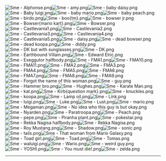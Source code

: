 ![Sme - Alphonse.png](https://raw.githubusercontent.com/Klokinator/FE-Repo/main/Portrait%20Repository/Non-FE%20Properties/Non-GBA-Style%20Mugs/Sme/Sme%20-%20Alphonse.png "Sme - Alphonse.png")![Sme - amy.png](https://raw.githubusercontent.com/Klokinator/FE-Repo/main/Portrait%20Repository/Non-FE%20Properties/Non-GBA-Style%20Mugs/Sme/Sme%20-%20amy.png "Sme - amy.png")![Sme - baby daisy.png](https://raw.githubusercontent.com/Klokinator/FE-Repo/main/Portrait%20Repository/Non-FE%20Properties/Non-GBA-Style%20Mugs/Sme/Sme%20-%20baby%20daisy.png "Sme - baby daisy.png")![Sme - Baby luigi.png](https://raw.githubusercontent.com/Klokinator/FE-Repo/main/Portrait%20Repository/Non-FE%20Properties/Non-GBA-Style%20Mugs/Sme/Sme%20-%20Baby%20luigi.png "Sme - Baby luigi.png")![Sme - baby mario.png](https://raw.githubusercontent.com/Klokinator/FE-Repo/main/Portrait%20Repository/Non-FE%20Properties/Non-GBA-Style%20Mugs/Sme/Sme%20-%20baby%20mario.png "Sme - baby mario.png")![Sme - baby peach.png](https://raw.githubusercontent.com/Klokinator/FE-Repo/main/Portrait%20Repository/Non-FE%20Properties/Non-GBA-Style%20Mugs/Sme/Sme%20-%20baby%20peach.png "Sme - baby peach.png")![Sme - birdo.png](https://raw.githubusercontent.com/Klokinator/FE-Repo/main/Portrait%20Repository/Non-FE%20Properties/Non-GBA-Style%20Mugs/Sme/Sme%20-%20birdo.png "Sme - birdo.png")![Sme - boo{tm}.png](https://raw.githubusercontent.com/Klokinator/FE-Repo/main/Portrait%20Repository/Non-FE%20Properties/Non-GBA-Style%20Mugs/Sme/Sme%20-%20boo(tm).png "Sme - boo{tm}.png")![Sme - bowser jr.png](https://raw.githubusercontent.com/Klokinator/FE-Repo/main/Portrait%20Repository/Non-FE%20Properties/Non-GBA-Style%20Mugs/Sme/Sme%20-%20bowser%20jr.png "Sme - bowser jr.png")![Sme - Bowser{mario kart}.png](https://raw.githubusercontent.com/Klokinator/FE-Repo/main/Portrait%20Repository/Non-FE%20Properties/Non-GBA-Style%20Mugs/Sme/Sme%20-%20Bowser(mario%20kart).png "Sme - Bowser{mario kart}.png")![Sme - Bowser.png](https://raw.githubusercontent.com/Klokinator/FE-Repo/main/Portrait%20Repository/Non-FE%20Properties/Non-GBA-Style%20Mugs/Sme/Sme%20-%20Bowser.png "Sme - Bowser.png")![Sme - Castlevania1.png](https://raw.githubusercontent.com/Klokinator/FE-Repo/main/Portrait%20Repository/Non-FE%20Properties/Non-GBA-Style%20Mugs/Sme/Sme%20-%20Castlevania1.png "Sme - Castlevania1.png")![Sme - Castlevania2.png](https://raw.githubusercontent.com/Klokinator/FE-Repo/main/Portrait%20Repository/Non-FE%20Properties/Non-GBA-Style%20Mugs/Sme/Sme%20-%20Castlevania2.png "Sme - Castlevania2.png")![Sme - Castlevania3.png](https://raw.githubusercontent.com/Klokinator/FE-Repo/main/Portrait%20Repository/Non-FE%20Properties/Non-GBA-Style%20Mugs/Sme/Sme%20-%20Castlevania3.png "Sme - Castlevania3.png")![Sme - Castlevania4.png](https://raw.githubusercontent.com/Klokinator/FE-Repo/main/Portrait%20Repository/Non-FE%20Properties/Non-GBA-Style%20Mugs/Sme/Sme%20-%20Castlevania4.png "Sme - Castlevania4.png")![Sme - Castlevania5.png](https://raw.githubusercontent.com/Klokinator/FE-Repo/main/Portrait%20Repository/Non-FE%20Properties/Non-GBA-Style%20Mugs/Sme/Sme%20-%20Castlevania5.png "Sme - Castlevania5.png")![Sme - daisy.png](https://raw.githubusercontent.com/Klokinator/FE-Repo/main/Portrait%20Repository/Non-FE%20Properties/Non-GBA-Style%20Mugs/Sme/Sme%20-%20daisy.png "Sme - daisy.png")![Sme - dead bowser.png](https://raw.githubusercontent.com/Klokinator/FE-Repo/main/Portrait%20Repository/Non-FE%20Properties/Non-GBA-Style%20Mugs/Sme/Sme%20-%20dead%20bowser.png "Sme - dead bowser.png")![Sme - dead koopa.png](https://raw.githubusercontent.com/Klokinator/FE-Repo/main/Portrait%20Repository/Non-FE%20Properties/Non-GBA-Style%20Mugs/Sme/Sme%20-%20dead%20koopa.png "Sme - dead koopa.png")![Sme - diddy.png](https://raw.githubusercontent.com/Klokinator/FE-Repo/main/Portrait%20Repository/Non-FE%20Properties/Non-GBA-Style%20Mugs/Sme/Sme%20-%20diddy.png "Sme - diddy.png")![Sme - DK but with sunglasses.png](https://raw.githubusercontent.com/Klokinator/FE-Repo/main/Portrait%20Repository/Non-FE%20Properties/Non-GBA-Style%20Mugs/Sme/Sme%20-%20DK%20but%20with%20sunglasses.png "Sme - DK but with sunglasses.png")![Sme - DK.png](https://raw.githubusercontent.com/Klokinator/FE-Repo/main/Portrait%20Repository/Non-FE%20Properties/Non-GBA-Style%20Mugs/Sme/Sme%20-%20DK.png "Sme - DK.png")![Sme - Earthbound Villain.png](https://raw.githubusercontent.com/Klokinator/FE-Repo/main/Portrait%20Repository/Non-FE%20Properties/Non-GBA-Style%20Mugs/Sme/Sme%20-%20Earthbound%20Villain.png "Sme - Earthbound Villain.png")![Sme - Edward Elric.png](https://raw.githubusercontent.com/Klokinator/FE-Repo/main/Portrait%20Repository/Non-FE%20Properties/Non-GBA-Style%20Mugs/Sme/Sme%20-%20Edward%20Elric.png "Sme - Edward Elric.png")![Sme - Exeggutor halfbody.png](https://raw.githubusercontent.com/Klokinator/FE-Repo/main/Portrait%20Repository/Non-FE%20Properties/Non-GBA-Style%20Mugs/Sme/Sme%20-%20Exeggutor%20halfbody.png "Sme - Exeggutor halfbody.png")![Sme - FMA1.png](https://raw.githubusercontent.com/Klokinator/FE-Repo/main/Portrait%20Repository/Non-FE%20Properties/Non-GBA-Style%20Mugs/Sme/Sme%20-%20FMA1.png "Sme - FMA1.png")![Sme - FMA10.png](https://raw.githubusercontent.com/Klokinator/FE-Repo/main/Portrait%20Repository/Non-FE%20Properties/Non-GBA-Style%20Mugs/Sme/Sme%20-%20FMA10.png "Sme - FMA10.png")![Sme - FMA11.png](https://raw.githubusercontent.com/Klokinator/FE-Repo/main/Portrait%20Repository/Non-FE%20Properties/Non-GBA-Style%20Mugs/Sme/Sme%20-%20FMA11.png "Sme - FMA11.png")![Sme - FMA2.png](https://raw.githubusercontent.com/Klokinator/FE-Repo/main/Portrait%20Repository/Non-FE%20Properties/Non-GBA-Style%20Mugs/Sme/Sme%20-%20FMA2.png "Sme - FMA2.png")![Sme - FMA3.png](https://raw.githubusercontent.com/Klokinator/FE-Repo/main/Portrait%20Repository/Non-FE%20Properties/Non-GBA-Style%20Mugs/Sme/Sme%20-%20FMA3.png "Sme - FMA3.png")![Sme - FMA4.png](https://raw.githubusercontent.com/Klokinator/FE-Repo/main/Portrait%20Repository/Non-FE%20Properties/Non-GBA-Style%20Mugs/Sme/Sme%20-%20FMA4.png "Sme - FMA4.png")![Sme - FMA5.png](https://raw.githubusercontent.com/Klokinator/FE-Repo/main/Portrait%20Repository/Non-FE%20Properties/Non-GBA-Style%20Mugs/Sme/Sme%20-%20FMA5.png "Sme - FMA5.png")![Sme - FMA6.png](https://raw.githubusercontent.com/Klokinator/FE-Repo/main/Portrait%20Repository/Non-FE%20Properties/Non-GBA-Style%20Mugs/Sme/Sme%20-%20FMA6.png "Sme - FMA6.png")![Sme - FMA7.png](https://raw.githubusercontent.com/Klokinator/FE-Repo/main/Portrait%20Repository/Non-FE%20Properties/Non-GBA-Style%20Mugs/Sme/Sme%20-%20FMA7.png "Sme - FMA7.png")![Sme - FMA8.png](https://raw.githubusercontent.com/Klokinator/FE-Repo/main/Portrait%20Repository/Non-FE%20Properties/Non-GBA-Style%20Mugs/Sme/Sme%20-%20FMA8.png "Sme - FMA8.png")![Sme - FMA9.png](https://raw.githubusercontent.com/Klokinator/FE-Repo/main/Portrait%20Repository/Non-FE%20Properties/Non-GBA-Style%20Mugs/Sme/Sme%20-%20FMA9.png "Sme - FMA9.png")![Sme - Forgot the name of this woman.png](https://raw.githubusercontent.com/Klokinator/FE-Repo/main/Portrait%20Repository/Non-FE%20Properties/Non-GBA-Style%20Mugs/Sme/Sme%20-%20Forgot%20the%20name%20of%20this%20woman.png "Sme - Forgot the name of this woman.png")![Sme - guy.png](https://raw.githubusercontent.com/Klokinator/FE-Repo/main/Portrait%20Repository/Non-FE%20Properties/Non-GBA-Style%20Mugs/Sme/Sme%20-%20guy.png "Sme - guy.png")![Sme - Hammer bro.png](https://raw.githubusercontent.com/Klokinator/FE-Repo/main/Portrait%20Repository/Non-FE%20Properties/Non-GBA-Style%20Mugs/Sme/Sme%20-%20Hammer%20bro.png "Sme - Hammer bro.png")![Sme - Hughes.png](https://raw.githubusercontent.com/Klokinator/FE-Repo/main/Portrait%20Repository/Non-FE%20Properties/Non-GBA-Style%20Mugs/Sme/Sme%20-%20Hughes.png "Sme - Hughes.png")![Sme - Karate Man.png](https://raw.githubusercontent.com/Klokinator/FE-Repo/main/Portrait%20Repository/Non-FE%20Properties/Non-GBA-Style%20Mugs/Sme/Sme%20-%20Karate%20Man.png "Sme - Karate Man.png")![Sme - kat.png](https://raw.githubusercontent.com/Klokinator/FE-Repo/main/Portrait%20Repository/Non-FE%20Properties/Non-GBA-Style%20Mugs/Sme/Sme%20-%20kat.png "Sme - kat.png")![Sme - Kirb{question mark}.png](https://raw.githubusercontent.com/Klokinator/FE-Repo/main/Portrait%20Repository/Non-FE%20Properties/Non-GBA-Style%20Mugs/Sme/Sme%20-%20Kirb(question%20mark).png "Sme - Kirb{question mark}.png")![Sme - knuckles.png](https://raw.githubusercontent.com/Klokinator/FE-Repo/main/Portrait%20Repository/Non-FE%20Properties/Non-GBA-Style%20Mugs/Sme/Sme%20-%20knuckles.png "Sme - knuckles.png")![Sme - koopa.png](https://raw.githubusercontent.com/Klokinator/FE-Repo/main/Portrait%20Repository/Non-FE%20Properties/Non-GBA-Style%20Mugs/Sme/Sme%20-%20koopa.png "Sme - koopa.png")![Sme - Lamp oil.png](https://raw.githubusercontent.com/Klokinator/FE-Repo/main/Portrait%20Repository/Non-FE%20Properties/Non-GBA-Style%20Mugs/Sme/Sme%20-%20Lamp%20oil.png "Sme - Lamp oil.png")![Sme - Link.png](https://raw.githubusercontent.com/Klokinator/FE-Repo/main/Portrait%20Repository/Non-FE%20Properties/Non-GBA-Style%20Mugs/Sme/Sme%20-%20Link.png "Sme - Link.png")![Sme - luigi.png](https://raw.githubusercontent.com/Klokinator/FE-Repo/main/Portrait%20Repository/Non-FE%20Properties/Non-GBA-Style%20Mugs/Sme/Sme%20-%20luigi.png "Sme - luigi.png")![Sme - Luke.png](https://raw.githubusercontent.com/Klokinator/FE-Repo/main/Portrait%20Repository/Non-FE%20Properties/Non-GBA-Style%20Mugs/Sme/Sme%20-%20Luke.png "Sme - Luke.png")![Sme - Lust.png](https://raw.githubusercontent.com/Klokinator/FE-Repo/main/Portrait%20Repository/Non-FE%20Properties/Non-GBA-Style%20Mugs/Sme/Sme%20-%20Lust.png "Sme - Lust.png")![Sme - mario.png](https://raw.githubusercontent.com/Klokinator/FE-Repo/main/Portrait%20Repository/Non-FE%20Properties/Non-GBA-Style%20Mugs/Sme/Sme%20-%20mario.png "Sme - mario.png")![Sme - Megaman.png](https://raw.githubusercontent.com/Klokinator/FE-Repo/main/Portrait%20Repository/Non-FE%20Properties/Non-GBA-Style%20Mugs/Sme/Sme%20-%20Megaman.png "Sme - Megaman.png")![Sme - No idea who this guy is but okay.png](https://raw.githubusercontent.com/Klokinator/FE-Repo/main/Portrait%20Repository/Non-FE%20Properties/Non-GBA-Style%20Mugs/Sme/Sme%20-%20No%20idea%20who%20this%20guy%20is%20but%20okay.png "Sme - No idea who this guy is but okay.png")![Sme - Nyarden.png](https://raw.githubusercontent.com/Klokinator/FE-Repo/main/Portrait%20Repository/Non-FE%20Properties/Non-GBA-Style%20Mugs/Sme/Sme%20-%20Nyarden.png "Sme - Nyarden.png")![Sme - Paratroopa.png](https://raw.githubusercontent.com/Klokinator/FE-Repo/main/Portrait%20Repository/Non-FE%20Properties/Non-GBA-Style%20Mugs/Sme/Sme%20-%20Paratroopa.png "Sme - Paratroopa.png")![Sme - Peach.png](https://raw.githubusercontent.com/Klokinator/FE-Repo/main/Portrait%20Repository/Non-FE%20Properties/Non-GBA-Style%20Mugs/Sme/Sme%20-%20Peach.png "Sme - Peach.png")![Sme - pepe.png](https://raw.githubusercontent.com/Klokinator/FE-Repo/main/Portrait%20Repository/Non-FE%20Properties/Non-GBA-Style%20Mugs/Sme/Sme%20-%20pepe.png "Sme - pepe.png")![Sme - Piranha plant.png](https://raw.githubusercontent.com/Klokinator/FE-Repo/main/Portrait%20Repository/Non-FE%20Properties/Non-GBA-Style%20Mugs/Sme/Sme%20-%20Piranha%20plant.png "Sme - Piranha plant.png")![Sme - pokestar.png](https://raw.githubusercontent.com/Klokinator/FE-Repo/main/Portrait%20Repository/Non-FE%20Properties/Non-GBA-Style%20Mugs/Sme/Sme%20-%20pokestar.png "Sme - pokestar.png")![Sme - Rekka Nagisa halfbody.png](https://raw.githubusercontent.com/Klokinator/FE-Repo/main/Portrait%20Repository/Non-FE%20Properties/Non-GBA-Style%20Mugs/Sme/Sme%20-%20Rekka%20Nagisa%20halfbody.png "Sme - Rekka Nagisa halfbody.png")![Sme - Rekka Nagisa.png](https://raw.githubusercontent.com/Klokinator/FE-Repo/main/Portrait%20Repository/Non-FE%20Properties/Non-GBA-Style%20Mugs/Sme/Sme%20-%20Rekka%20Nagisa.png "Sme - Rekka Nagisa.png")![Sme - Roy Mustang.png](https://raw.githubusercontent.com/Klokinator/FE-Repo/main/Portrait%20Repository/Non-FE%20Properties/Non-GBA-Style%20Mugs/Sme/Sme%20-%20Roy%20Mustang.png "Sme - Roy Mustang.png")![Sme - Shadow.png](https://raw.githubusercontent.com/Klokinator/FE-Repo/main/Portrait%20Repository/Non-FE%20Properties/Non-GBA-Style%20Mugs/Sme/Sme%20-%20Shadow.png "Sme - Shadow.png")![Sme - sonic.png](https://raw.githubusercontent.com/Klokinator/FE-Repo/main/Portrait%20Repository/Non-FE%20Properties/Non-GBA-Style%20Mugs/Sme/Sme%20-%20sonic.png "Sme - sonic.png")![Sme - tails.png](https://raw.githubusercontent.com/Klokinator/FE-Repo/main/Portrait%20Repository/Non-FE%20Properties/Non-GBA-Style%20Mugs/Sme/Sme%20-%20tails.png "Sme - tails.png")![Sme - That woman from Mario Galaxy.png](https://raw.githubusercontent.com/Klokinator/FE-Repo/main/Portrait%20Repository/Non-FE%20Properties/Non-GBA-Style%20Mugs/Sme/Sme%20-%20That%20woman%20from%20Mario%20Galaxy.png "Sme - That woman from Mario Galaxy.png")![Sme - Toad girl.png](https://raw.githubusercontent.com/Klokinator/FE-Repo/main/Portrait%20Repository/Non-FE%20Properties/Non-GBA-Style%20Mugs/Sme/Sme%20-%20Toad%20girl.png "Sme - Toad girl.png")![Sme - Toad.png](https://raw.githubusercontent.com/Klokinator/FE-Repo/main/Portrait%20Repository/Non-FE%20Properties/Non-GBA-Style%20Mugs/Sme/Sme%20-%20Toad.png "Sme - Toad.png")![Sme - Tomas.png](https://raw.githubusercontent.com/Klokinator/FE-Repo/main/Portrait%20Repository/Non-FE%20Properties/Non-GBA-Style%20Mugs/Sme/Sme%20-%20Tomas.png "Sme - Tomas.png")![Sme - waluigi.png](https://raw.githubusercontent.com/Klokinator/FE-Repo/main/Portrait%20Repository/Non-FE%20Properties/Non-GBA-Style%20Mugs/Sme/Sme%20-%20waluigi.png "Sme - waluigi.png")![Sme - Wario.png](https://raw.githubusercontent.com/Klokinator/FE-Repo/main/Portrait%20Repository/Non-FE%20Properties/Non-GBA-Style%20Mugs/Sme/Sme%20-%20Wario.png "Sme - Wario.png")![Sme - weird guy.png](https://raw.githubusercontent.com/Klokinator/FE-Repo/main/Portrait%20Repository/Non-FE%20Properties/Non-GBA-Style%20Mugs/Sme/Sme%20-%20weird%20guy.png "Sme - weird guy.png")![Sme - YOSHI.png](https://raw.githubusercontent.com/Klokinator/FE-Repo/main/Portrait%20Repository/Non-FE%20Properties/Non-GBA-Style%20Mugs/Sme/Sme%20-%20YOSHI.png "Sme - YOSHI.png")![Sme - You must die!.png](https://raw.githubusercontent.com/Klokinator/FE-Repo/main/Portrait%20Repository/Non-FE%20Properties/Non-GBA-Style%20Mugs/Sme/Sme%20-%20You%20must%20die!.png "Sme - You must die!.png")![Sme - zelda.png](https://raw.githubusercontent.com/Klokinator/FE-Repo/main/Portrait%20Repository/Non-FE%20Properties/Non-GBA-Style%20Mugs/Sme/Sme%20-%20zelda.png "Sme - zelda.png")



----


